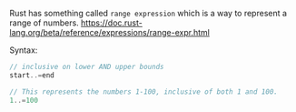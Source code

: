 Rust has something called `range expression` which is a way to represent a range of numbers.
https://doc.rust-lang.org/beta/reference/expressions/range-expr.html

Syntax:
```rust
// inclusive on lower AND upper bounds
start..=end

// This represents the numbers 1-100, inclusive of both 1 and 100.
1..=100

```